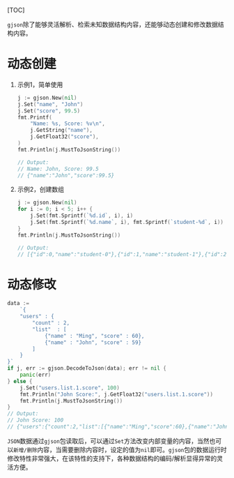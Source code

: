 [TOC]


`gjson`除了能够灵活解析、检索未知数据结构内容，还能够动态创建和修改数据结构内容。


# 动态创建

1. 示例1，简单使用
    ```go
    j := gjson.New(nil)
    j.Set("name", "John")
    j.Set("score", 99.5)
    fmt.Printf(
        "Name: %s, Score: %v\n",
        j.GetString("name"),
        j.GetFloat32("score"),
    )
    fmt.Println(j.MustToJsonString())

    // Output:
    // Name: John, Score: 99.5
    // {"name":"John","score":99.5}
    ```

1. 示例2，创建数组
    ```go
    j := gjson.New(nil)
    for i := 0; i < 5; i++ {
        j.Set(fmt.Sprintf(`%d.id`, i), i)
        j.Set(fmt.Sprintf(`%d.name`, i), fmt.Sprintf(`student-%d`, i))
    }
    fmt.Println(j.MustToJsonString())

    // Output:
    // [{"id":0,"name":"student-0"},{"id":1,"name":"student-1"},{"id":2,"name":"student-2"},{"id":3,"name":"student-3"},{"id":4,"name":"student-4"}]
    ```

# 动态修改

```go
data :=
    `{
    "users" : {
        "count" : 2,
        "list"  : [
            {"name" : "Ming", "score" : 60},
            {"name" : "John", "score" : 59}
        ]
    }
}`
if j, err := gjson.DecodeToJson(data); err != nil {
    panic(err)
} else {
    j.Set("users.list.1.score", 100)
    fmt.Println("John Score:", j.GetFloat32("users.list.1.score"))
    fmt.Println(j.MustToJsonString())
}
// Output:
// John Score: 100
// {"users":{"count":2,"list":[{"name":"Ming","score":60},{"name":"John","score":100}]}}
```
`JSON`数据通过`gjson`包读取后，可以通过`Set`方法改变内部变量的内容，当然也可以`新增/删除`内容，当需要删除内容时，设定的值为`nil`即可。`gjson`包的数据运行时修改特性非常强大，在该特性的支持下，各种数据结构的编码/解析显得异常的灵活方便。



